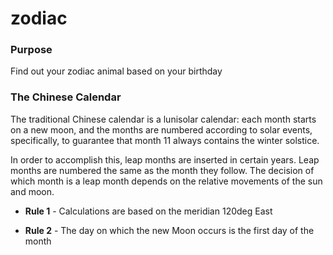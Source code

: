 # zodiac

### Purpose

Find out your zodiac animal based on your birthday

### The Chinese Calendar

The traditional Chinese calendar is a lunisolar calendar: each month starts on a new moon, and the months are numbered according to solar events, specifically, to guarantee that month 11 always contains the winter solstice.

In order to accomplish this, leap months are inserted in certain years. Leap months are numbered the same as the month they follow. The decision of which month is a leap month depends on the relative movements of the sun and moon.

* **Rule 1** - Calculations are based on the meridian 120deg East

* **Rule 2** - The day on which the new Moon occurs is the first day of the month
